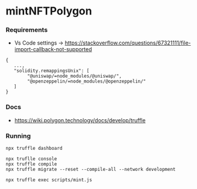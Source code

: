 # mintNFTPolygon

### Requirements

- Vs Code settings -> https://stackoverflow.com/questions/67321111/file-import-callback-not-supported

```
{
   ...,
   "solidity.remappingsUnix": [
        "@uniswap/=node_modules/@uniswap/",
        "@openzeppelin/=node_modules/@openzeppelin/"
   ]
}
```

### Docs

- https://wiki.polygon.technology/docs/develop/truffle


### Running

```
npx truffle dashboard

npx truflle console
npx truffle compile
npx truffle migrate --reset --compile-all --network development

npx truffle exec scripts/mint.js 
```